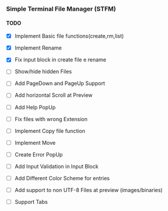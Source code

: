 ### Simple Terminal File Manager (STFM)
#### TODO
   * [x] Implement Basic file functions(create,rm,list)
   * [x] Implement Rename
   * [x] Fix input block in create file e rename
   * [ ] Show/hide hidden Files
   * [ ] Add PageDown and PageUp Support
   * [ ] Add horizontal Scroll at Preview
   * [ ] Add Help PopUp
   * [ ] Fix files with wrong Extension
   * [ ] Implement Copy file function
   * [ ] Implement Move
   * [ ] Create Error PopUp
   * [ ] Add Input Validation in Input Block
   * [ ] Add Different Color Scheme for entries
   * [ ] Add support to non UTF-8 Files at preview (images/binaries)
   * [ ] Support Tabs



